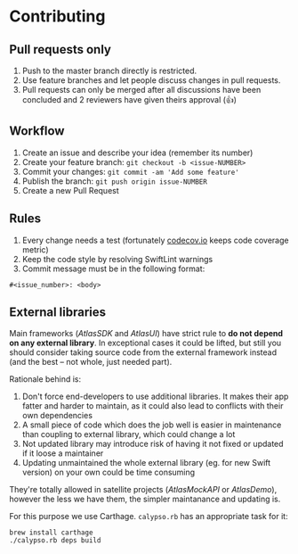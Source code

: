 # Contributing 
## Pull requests only

1. Push to the master branch directly is restricted.
1. Use feature branches and let people discuss changes in pull requests.
1. Pull requests can only be merged after all discussions have been concluded and 2 reviewers have given
theirs approval (:+1:)

## Workflow

1. Create an issue and describe your idea (remember its number)
1. Create your feature branch: `git checkout -b <issue-NUMBER>`
1. Commit your changes: `git commit -am 'Add some feature'`
1. Publish the branch: `git push origin issue-NUMBER`
1. Create a new Pull Request

## Rules

1. Every change needs a test (fortunately [codecov.io](https://codecov.io/gh/zalando-incubator/atlas-ios) keeps code coverage metric)
1. Keep the code style by resolving SwiftLint warnings
1. Commit message must be in the following format:
```
#<issue_number>: <body>
```

## External libraries

Main frameworks (_AtlasSDK_ and _AtlasUI_) have strict rule to **do not depend on any external library**.
In exceptional cases it could be lifted, but still you should consider taking source code from the external
framework instead (and the best – not whole, just needed part).

Rationale behind is:

1. Don't force end-developers to use additional libraries. It makes their app
   fatter and harder to maintain, as it could also lead to conflicts with their
   own dependencies
1. A small piece of code which does the job well is easier in maintenance than
   coupling to external library, which could change a lot
1. Not updated library may introduce risk of having it not fixed or updated if
   it loose a maintainer
1. Updating unmaintained the whole external library (eg. for new Swift version)
   on your own could be time consuming


They're totally allowed in satellite projects (_AtlasMockAPI_ or _AtlasDemo_), however the less we have them,
the simpler maintanance and updating is.

For this purpose we use Carthage. `calypso.rb` has an appropriate task for it:

```
brew install carthage
./calypso.rb deps build
```

